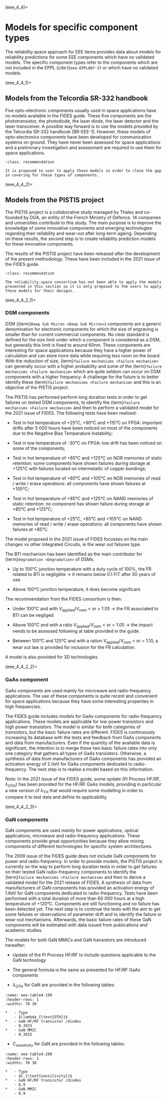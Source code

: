(eee_4_4)=
# Models for specific component types

The reliability.space approach for EEE items provides data about models for reliability predictions for some EEE components which have no validated models. The specific component types refer to the components which are not included in the EPPL {cite:t}`eee-EPPL007-37` or which have no validated models.

(eee_4_4_1)=
## Models from the Telcordia SR-332 handbook

Five opto-electronic components usually used in space applications have no models available in the FIDES guide. These five components are the phototransistor, the photodiode, the laser diode, the laser detector and the laser transceiver. A possible way forward is to use the models provided by the Telcordia SR-332 handbook \[BR-EEE-1\]. However, these models of opto-electronics components have been developed for communication systems on ground. They have never been assessed for space applications and a preliminary investigation and assessment are required to use them for space applications.

```{admonition} Proposition
:class: recommendation

It is proposed to user to apply these models in order to close the gap in covering for these types of components.
```

(eee_4_4_2)=
## Models from the PISTIS project

The PISTIS project is a collaborative study managed by Thales and co-founded by DGA, an entity of the French Ministry of Defence. 14 companies and universities contribute to this study. The main purpose is to improve the knowledge of some innovative components and emerging technologies regarding their reliability and wear-out after long-term ageing. Depending on these results, the second step is to create reliability prediction models for these innovative components.

The results of the PISTIS project have been released after the development of the present methodology. These have been included in the 2021 issue of the FIDES guide.

```{admonition} Proposition
:class: recommendation

The reliability.space consortium has not been able to apply the models presented in this section so it is only proposed to the users to apply these models for their designs.
```

(eee_4_4_2_1)=
### DSM components

DSM ({term}`Deep Sub Micron <Deep Sub Micron>`) components are a generic denomination for electronic components for which the size of engraving is smaller than for current commercial components. No clear standard is defined for the size limit under which a component is considered as a DSM, but generally this limit is fixed to around 60nm. These components are interesting for space applications because they have a higher power of calculation and can store more data while requiring less room on the board. With the reduction of size, {term}`failure mechanisms <Failure mechanism>` can generally occur with a higher probability and some of the {term}`failure mechanisms <Failure mechanism>` which are quite seldom can occur on DSM components with a higher frequency. A challenge for the future is to better identify these {term}`failure mechanisms <Failure mechanism>` and this is an objective of the PISTIS project.

The PISTIS has performed perform long duration tests in order to get failures on tested DSM components, to identify the {term}`failure mechanisms <Failure mechanism>` and then to perform a validated model for the 2021 issue of FIDES. The following tests have been realised:

-   Test in hot temperature of +25°C, +90°C and +115°C on FPGA: important drifts after 5 000 hours have been noticed on most of the components due to the Negative Bias Temperature Instability;

-   Test in low temperature of -30°C on FPGA: low drift has been noticed on some of the components;

-   Test in hot temperature of +85°C and +125°C on NOR memories of static retention: some components have shown failures during storage at +125°C with failures located on intermetallic of copper bondings;

-   Test in hot temperature of +85°C and +105°C on NOR memories of read / write / erase operations: all components have shown failures at +105°C;

-   Test in hot temperature of +85°C and +125°C on NAND memories of static retention: no component has shown failure during storage at +85°C and +125°C;

-   Test in hot temperature of +25°C, +85°C and +105°C on NAND memories of read / write / erase operations: all components have shown failures at +85°C.

The model proposed in the 2021 issue of FIDES focusses on the main changes vs other Integrated Circuits, ie the wear out failures type.

The BTI mechanism has been identified as the main contributor for {term}`degradation <Degradation>` of DSMs.

-   Up to 100°C junction temperature with a duty cycle of 100%, the FR related to BTI is negligible -\> it remains below 0.1 FIT after 50 years of use.

-   Above 100°C junction temperature, it does become significant.

The recommendation from the FIDES consortium is then:

-   Under 100°C and with $V_{\text{applied}}/V_{\text{nom}}$ \< or = 1.05 -\> the FR associated to BTI can be negliged

-   Above 100°C and with a ratio $V_{\text{applied}}/V_{\text{nom}}$ \< or = 1.05 -\> the impact needs to be assessed following at table provided in the guide.

-   Between 100°C and 125°C and with a ration $V_{\text{applied}}/V_{\text{nom}}$ \< or = 1.10, a wear out law is provided for inclusion for the FR calculation.

A model is also provided for 3D technologies

(eee_4_4_2_2)=
### GaAs component

GaAs components are used mainly for microwave and radio-frequency applications. The use of these components is quite recent and convenient for space applications because they have some interesting properties in high frequencies.

The FIDES guide includes models for GaAs components for radio-frequency applications. These models are applicable for low power transistors and high power transistors. The model is similar for both categories of transistors, but the basic failure rates are different. FIDES is continuously increasing its database with the tests and feedback from GaAs components and data from manufacturers. Even if the quantity of the available data is significant, the intention is to merge these two basic failure rates into only one category that gathers all types of GaAs transistors. Otherwise, a synthesis of data from manufacturers of GaAs components has provided an activation energy of 2.0eV for GaAs components dedicated to radio-frequency. The next step is to realise a model based on this information.

Note: In the 2021 issue of the FIDES guide, some update (Pi Process HF/RF, $\lambda_{\text{OTH}}$) has been provided for the HF/RF GaAs models, providing in particular a new version of $\lambda_{\text{TH}}$ that would require some modelling in order to compare it to test data and define its applicability.

(eee_4_4_2_3)=
### GaN components

GaN components are used mainly for power applications, optical applications, microwave and radio-frequency applications. These components provide great opportunities because they allow mixing components of different technologies for specific system architectures.

The 2009 issue of the FIDES guide does not include GaN components for power and radio-frequency. In order to provide models, the PISTIS project is currently on the way to perform long duration tests in order to get failures on their tested GaN radio-frequency components to identify the {term}`failure mechanisms <Failure mechanism>` and then to derive a validated model for the 2021 release of FIDES. A synthesis of data from manufacturers of GaN components has provided an activation energy of 1.6eV for GaN components dedicated to radio-frequency. Tests have been performed with a total duration of more than 60 000 hours at a high temperature of +120°C. Components are still functioning and no failure has been detected yet. The next step is to continue the tests with the aim to get some failures or observations of parameter drift and to identify the failure or wear-out mechanisms. Afterwards, the basic failure rates of these GaN components will be estimated with data issued from publications and academic studies.

The models for both GaN MMICs and GaN transistors are introduced hereafter:

-   Update of the Pi Process HF/RF to include questions applicable to the GaN technology

-   The general formula is the same as presented for HF/RF GaAs components

-   $\lambda_{\text{OTH}}$ for GaN are provided in the following tables:


```{list-table} Basic failure rates $\lambda_{\text{OTH}}$ for GaN RF/HF components.
:name: eee-table4-199
:header-rows: 1
:widths: 70 30

*   - Type
    - $\lambda_{\text{OTH}}$
*   - GaN HF/RF transistor /diodes
    - 0.3033
*   - GaN MMIC
    - 0.3033
```

-   $C_{\text{sensitivity}}$ for GaN are provided in the following tables:

```{list-table} Induced $C_{\text{sensitivity}}$ factor for GaN RF/HF components.
:name: eee-table4-200
:header-rows: 1
:widths: 70 30

*   - Type
    - $C_{\text{sensitivity}}$
*   - GaN HF/RF transistor /diodes
    - 6.9
*   - GaN MMIC
    - 6.9
```